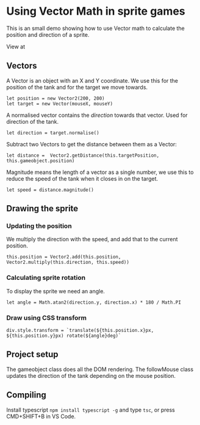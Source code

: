 # Using Vector Math in sprite games

This is an small demo showing how to use Vector math to calculate the position and direction of a sprite.

View at 

## Vectors

A Vector is an object with an X and Y coordinate. We use this for the position of the tank and for the target we move towards.

```
let position = new Vector2(200, 200)
let target = new Vector(mouseX, mouseY)
```

A normalised vector contains the *direction* towards that vector. Used for direction of the tank.

```
let direction = target.normalise()
```

Subtract two Vectors to get the distance between them as a Vector:
```
let distance =  Vector2.getDistance(this.targetPosition, this.gameobject.position)
```

Magnitude means the length of a vector as a single number, we use this to reduce the speed of the tank when it closes in on the target.

```
let speed = distance.magnitude()
```

## Drawing the sprite

### Updating the position

We multiply the direction with the speed, and add that to the current position. 
```
this.position = Vector2.add(this.position, Vector2.multiply(this.direction, this.speed))
```


### Calculating sprite rotation

To display the sprite we need an angle. 

```
let angle = Math.atan2(direction.y, direction.x) * 180 / Math.PI
```

### Draw using CSS transform
```
div.style.transform = `translate(${this.position.x}px, ${this.position.y}px) rotate(${angle}deg)`
```


## Project setup

The gameobject class does all the DOM rendering. The followMouse class updates the direction of the tank depending on the mouse position.

## Compiling

Install typescript `npm install typescript -g` and type `tsc`, or press CMD+SHIFT+B in VS Code.
